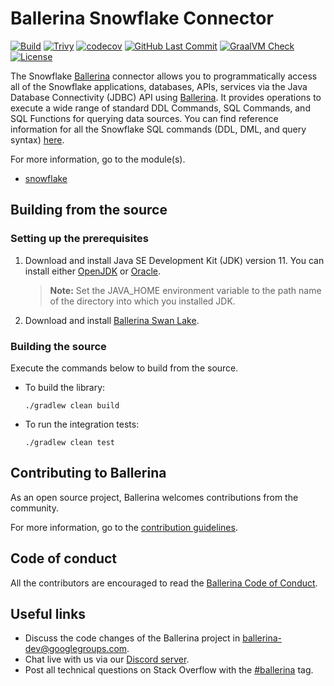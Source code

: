 Ballerina Snowflake Connector
===================

[![Build](https://github.com/ballerina-platform/module-ballerinax-snowflake/workflows/CI/badge.svg)](https://github.com/ballerina-platform/module-ballerinax-snowflake/actions?query=workflow%3ACI)
[![Trivy](https://github.com/ballerina-platform/module-ballerinax-snowflake/actions/workflows/trivy-scan.yml/badge.svg)](https://github.com/ballerina-platform/module-ballerinax-snowflake/actions/workflows/trivy-scan.yml)
[![codecov](https://codecov.io/gh/ballerina-platform/module-ballerinax-snowflake/branch/main/graph/badge.svg)](https://codecov.io/gh/ballerina-platform/module-ballerinax-snowflake)
[![GitHub Last Commit](https://img.shields.io/github/last-commit/ballerina-platform/module-ballerinax-snowflake.svg)](https://github.com/ballerina-platform/module-ballerinax-snowflake/commits/main)
[![GraalVM Check](https://github.com/ballerina-platform/module-ballerinax-snowflake/actions/workflows/build-with-bal-test-native.yml/badge.svg)](https://github.com/ballerina-platform/module-ballerinax-snowflake/actions/workflows/build-with-bal-test-native.yml)
[![License](https://img.shields.io/badge/License-Apache%202.0-blue.svg)](https://opensource.org/licenses/Apache-2.0)

The Snowflake [Ballerina](https://ballerina.io/) connector allows you to programmatically access all of the Snowflake applications, databases, APIs, services via the Java Database Connectivity (JDBC) API using [Ballerina](https://ballerina.io/).
It provides operations to execute a wide range of standard DDL Commands, SQL Commands, and SQL Functions for querying data sources. 
You can find reference information for all the Snowflake SQL commands (DDL, DML, and query syntax) [here](https://docs.snowflake.com/en/sql-reference-commands.html).

For more information, go to the module(s).
- [snowflake](Module.md)

## Building from the source

### Setting up the prerequisites

1. Download and install Java SE Development Kit (JDK) version 11. You can install either [OpenJDK](https://adoptopenjdk.net/) or [Oracle](https://www.oracle.com/java/technologies/javase-jdk11-downloads.html).

    > **Note:** Set the JAVA_HOME environment variable to the path name of the directory into which you installed JDK.

2. Download and install [Ballerina Swan Lake](https://ballerina.io/). 

### Building the source

Execute the commands below to build from the source.

- To build the library:
    ```shell
    ./gradlew clean build
    ```
- To run the integration tests: 
    ```shell
    ./gradlew clean test
    ```

## Contributing to Ballerina

As an open source project, Ballerina welcomes contributions from the community. 

For more information, go to the [contribution guidelines](https://github.com/ballerina-platform/ballerina-lang/blob/master/CONTRIBUTING.md).

## Code of conduct

All the contributors are encouraged to read the [Ballerina Code of Conduct](https://ballerina.io/code-of-conduct).

## Useful links

* Discuss the code changes of the Ballerina project in [ballerina-dev@googlegroups.com](mailto:ballerina-dev@googlegroups.com).
* Chat live with us via our [Discord server](https://discord.gg/ballerinalang).
* Post all technical questions on Stack Overflow with the [#ballerina](https://stackoverflow.com/questions/tagged/ballerina) tag.
